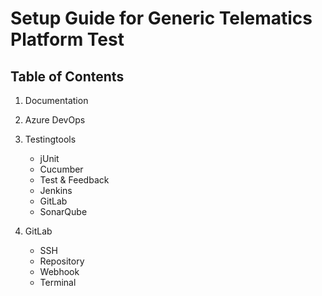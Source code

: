 # 				Setup Guide for Generic Telematics Platform Test

##				Table of Contents

1)	Documentation

2) 	Azure DevOps

3)	Testingtools

	* jUnit
	* Cucumber
	* Test & Feedback
	* Jenkins
	* GitLab
	* SonarQube

4)	GitLab

	* SSH
	* Repository
	* Webhook 
	* Terminal


